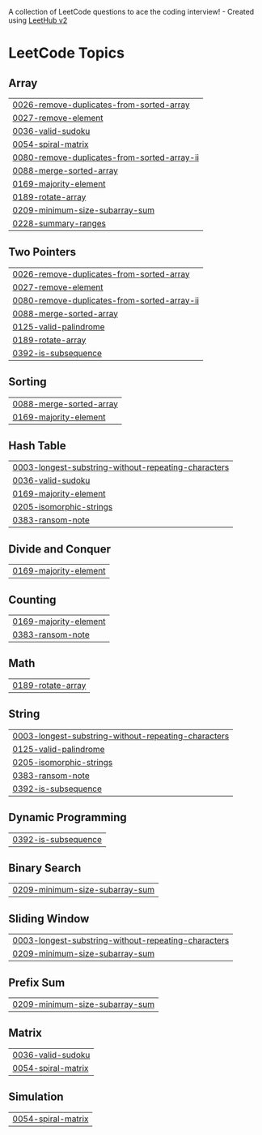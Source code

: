 A collection of LeetCode questions to ace the coding interview! - Created using [LeetHub v2](https://github.com/arunbhardwaj/LeetHub-2.0)
<!---LeetCode Topics Start-->
# LeetCode Topics
## Array
|  |
| ------- |
| [0026-remove-duplicates-from-sorted-array](https://github.com/LightVl/leetcode/tree/master/0026-remove-duplicates-from-sorted-array) |
| [0027-remove-element](https://github.com/LightVl/leetcode/tree/master/0027-remove-element) |
| [0036-valid-sudoku](https://github.com/LightVl/leetcode/tree/master/0036-valid-sudoku) |
| [0054-spiral-matrix](https://github.com/LightVl/leetcode/tree/master/0054-spiral-matrix) |
| [0080-remove-duplicates-from-sorted-array-ii](https://github.com/LightVl/leetcode/tree/master/0080-remove-duplicates-from-sorted-array-ii) |
| [0088-merge-sorted-array](https://github.com/LightVl/leetcode/tree/master/0088-merge-sorted-array) |
| [0169-majority-element](https://github.com/LightVl/leetcode/tree/master/0169-majority-element) |
| [0189-rotate-array](https://github.com/LightVl/leetcode/tree/master/0189-rotate-array) |
| [0209-minimum-size-subarray-sum](https://github.com/LightVl/leetcode/tree/master/0209-minimum-size-subarray-sum) |
| [0228-summary-ranges](https://github.com/LightVl/leetcode/tree/master/0228-summary-ranges) |
## Two Pointers
|  |
| ------- |
| [0026-remove-duplicates-from-sorted-array](https://github.com/LightVl/leetcode/tree/master/0026-remove-duplicates-from-sorted-array) |
| [0027-remove-element](https://github.com/LightVl/leetcode/tree/master/0027-remove-element) |
| [0080-remove-duplicates-from-sorted-array-ii](https://github.com/LightVl/leetcode/tree/master/0080-remove-duplicates-from-sorted-array-ii) |
| [0088-merge-sorted-array](https://github.com/LightVl/leetcode/tree/master/0088-merge-sorted-array) |
| [0125-valid-palindrome](https://github.com/LightVl/leetcode/tree/master/0125-valid-palindrome) |
| [0189-rotate-array](https://github.com/LightVl/leetcode/tree/master/0189-rotate-array) |
| [0392-is-subsequence](https://github.com/LightVl/leetcode/tree/master/0392-is-subsequence) |
## Sorting
|  |
| ------- |
| [0088-merge-sorted-array](https://github.com/LightVl/leetcode/tree/master/0088-merge-sorted-array) |
| [0169-majority-element](https://github.com/LightVl/leetcode/tree/master/0169-majority-element) |
## Hash Table
|  |
| ------- |
| [0003-longest-substring-without-repeating-characters](https://github.com/LightVl/leetcode/tree/master/0003-longest-substring-without-repeating-characters) |
| [0036-valid-sudoku](https://github.com/LightVl/leetcode/tree/master/0036-valid-sudoku) |
| [0169-majority-element](https://github.com/LightVl/leetcode/tree/master/0169-majority-element) |
| [0205-isomorphic-strings](https://github.com/LightVl/leetcode/tree/master/0205-isomorphic-strings) |
| [0383-ransom-note](https://github.com/LightVl/leetcode/tree/master/0383-ransom-note) |
## Divide and Conquer
|  |
| ------- |
| [0169-majority-element](https://github.com/LightVl/leetcode/tree/master/0169-majority-element) |
## Counting
|  |
| ------- |
| [0169-majority-element](https://github.com/LightVl/leetcode/tree/master/0169-majority-element) |
| [0383-ransom-note](https://github.com/LightVl/leetcode/tree/master/0383-ransom-note) |
## Math
|  |
| ------- |
| [0189-rotate-array](https://github.com/LightVl/leetcode/tree/master/0189-rotate-array) |
## String
|  |
| ------- |
| [0003-longest-substring-without-repeating-characters](https://github.com/LightVl/leetcode/tree/master/0003-longest-substring-without-repeating-characters) |
| [0125-valid-palindrome](https://github.com/LightVl/leetcode/tree/master/0125-valid-palindrome) |
| [0205-isomorphic-strings](https://github.com/LightVl/leetcode/tree/master/0205-isomorphic-strings) |
| [0383-ransom-note](https://github.com/LightVl/leetcode/tree/master/0383-ransom-note) |
| [0392-is-subsequence](https://github.com/LightVl/leetcode/tree/master/0392-is-subsequence) |
## Dynamic Programming
|  |
| ------- |
| [0392-is-subsequence](https://github.com/LightVl/leetcode/tree/master/0392-is-subsequence) |
## Binary Search
|  |
| ------- |
| [0209-minimum-size-subarray-sum](https://github.com/LightVl/leetcode/tree/master/0209-minimum-size-subarray-sum) |
## Sliding Window
|  |
| ------- |
| [0003-longest-substring-without-repeating-characters](https://github.com/LightVl/leetcode/tree/master/0003-longest-substring-without-repeating-characters) |
| [0209-minimum-size-subarray-sum](https://github.com/LightVl/leetcode/tree/master/0209-minimum-size-subarray-sum) |
## Prefix Sum
|  |
| ------- |
| [0209-minimum-size-subarray-sum](https://github.com/LightVl/leetcode/tree/master/0209-minimum-size-subarray-sum) |
## Matrix
|  |
| ------- |
| [0036-valid-sudoku](https://github.com/LightVl/leetcode/tree/master/0036-valid-sudoku) |
| [0054-spiral-matrix](https://github.com/LightVl/leetcode/tree/master/0054-spiral-matrix) |
## Simulation
|  |
| ------- |
| [0054-spiral-matrix](https://github.com/LightVl/leetcode/tree/master/0054-spiral-matrix) |
<!---LeetCode Topics End-->